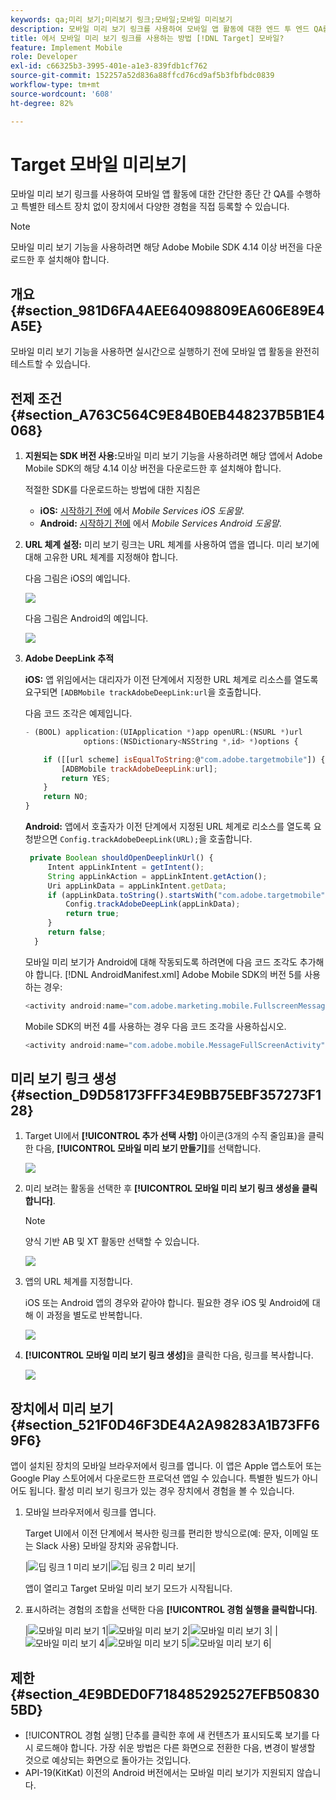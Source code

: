 ```yaml
---
keywords: qa;미리 보기;미리보기 링크;모바일;모바일 미리보기
description: 모바일 미리 보기 링크를 사용하여 모바일 앱 활동에 대한 엔드 투 엔드 QA를 수행합니다. 특별한 테스트 장치 없이 다른 경험에 등록할 수 있습니다.
title: 에서 모바일 미리 보기 링크를 사용하는 방법 [!DNL Target] 모바일?
feature: Implement Mobile
role: Developer
exl-id: c66325b3-3995-401e-a1e3-839fdb1cf762
source-git-commit: 152257a52d836a88ffcd76cd9af5b3fbfbdc0839
workflow-type: tm+mt
source-wordcount: '608'
ht-degree: 82%

---
```


# Target 모바일 미리보기

모바일 미리 보기 링크를 사용하여 모바일 앱 활동에 대한 간단한 종단 간 QA를 수행하고 특별한 테스트 장치 없이 장치에서 다양한 경험을 직접 등록할 수 있습니다.

>[!NOTE]
>
>모바일 미리 보기 기능을 사용하려면 해당 Adobe Mobile SDK 4.14 이상 버전을 다운로드한 후 설치해야 합니다.

## 개요 {#section_981D6FA4AEE64098809EA606E89E4A5E}

모바일 미리 보기 기능을 사용하면 실시간으로 실행하기 전에 모바일 앱 활동을 완전히 테스트할 수 있습니다.

## 전제 조건 {#section_A763C564C9E84B0EB448237B5B1E4068}

1. **지원되는 SDK 버전 사용:**&#x200B;모바일 미리 보기 기능을 사용하려면 해당 앱에서 Adobe Mobile SDK의 해당 4.14 이상 버전을 다운로드한 후 설치해야 합니다.

   적절한 SDK를 다운로드하는 방법에 대한 지침은

   * **iOS:** [시작하기 전에](https://experienceleague.adobe.com/docs/mobile-services/ios/getting-started-ios/requirements.html) 에서 *Mobile Services iOS 도움말*.
   * **Android:** [시작하기 전에](https://experienceleague.adobe.com/docs/mobile-services/android/getting-started-android/requirements.html) 에서 *Mobile Services Android 도움말*.

1. **URL 체계 설정:** 미리 보기 링크는 URL 체계를 사용하여 앱을 엽니다. 미리 보기에 대해 고유한 URL 체계를 지정해야 합니다.

   다음 그림은 iOS의 예입니다.

   ![](assets/mobile-preview-url-scheme-ios.png)

   다음 그림은 Android의 예입니다.

   ![](assets/Android_Deeplink.png)

1. **Adobe DeepLink 추적**

   **iOS:** 앱 위임에서는 대리자가 이전 단계에서 지정한 URL 체계로 리소스를 열도록 요구되면 `[ADBMobile trackAdobeDeepLink:url`을 호출합니다.

   다음 코드 조각은 예제입니다.

   ```javascript
   - (BOOL) application:(UIApplication *)app openURL:(NSURL *)url 
                options:(NSDictionary<NSString *,id> *)options { 
   
       if ([[url scheme] isEqualToString:@"com.adobe.targetmobile"]) { 
           [ADBMobile trackAdobeDeepLink:url]; 
           return YES; 
       } 
       return NO; 
   } 
   ```

   **Android:** 앱에서 호출자가 이전 단계에서 지정된 URL 체계로 리소스를 열도록 요청받으면 `Config.trackAdobeDeepLink(URL);`을 호출합니다.

   ```javascript
    private Boolean shouldOpenDeeplinkUrl() { 
        Intent appLinkIntent = getIntent(); 
        String appLinkAction = appLinkIntent.getAction(); 
        Uri appLinkData = appLinkIntent.getData; 
        if (appLinkData.toString().startsWith("com.adobe.targetmobile")) { 
            Config.trackAdobeDeepLink(appLinkData); 
            return true; 
        } 
        return false; 
     }
   ```

   모바일 미리 보기가 Android에 대해 작동되도록 하려면에 다음 코드 조각도 추가해야 합니다. [!DNL AndroidManifest.xml] Adobe Mobile SDK의 버전 5를 사용하는 경우:

   ```javascript
   <activity android:name="com.adobe.marketing.mobile.FullscreenMessageActivity" />
   ```

   Mobile SDK의 버전 4를 사용하는 경우 다음 코드 조각을 사용하십시오.

   ```javascript
   <activity android:name="com.adobe.mobile.MessageFullScreenActivity" />
   ```

## 미리 보기 링크 생성 {#section_D9D58173FFF34E9BB75EBF357273F128}

1. Target UI에서 **[!UICONTROL 추가 선택 사항]** 아이콘(3개의 수직 줄임표)을 클릭한 다음, **[!UICONTROL 모바일 미리 보기 만들기]**&#x200B;를 선택합니다.

   ![](assets/mobile-preview-create.png)

1. 미리 보려는 활동을 선택한 후 **[!UICONTROL 모바일 미리 보기 링크 생성을 클릭합니다]**.

   >[!NOTE]
   >
   >양식 기반 AB 및 XT 활동만 선택할 수 있습니다.

   ![](assets/mobile-preview-select-activities.png)

1. 앱의 URL 체계를 지정합니다.

   iOS 또는 Android 앱의 경우와 같아야 합니다. 필요한 경우 iOS 및 Android에 대해 이 과정을 별도로 반복합니다.

   ![](assets/mobile-preview-enter-url-scheme.png)

1. **[!UICONTROL 모바일 미리 보기 링크 생성]**&#x200B;을 클릭한 다음, 링크를 복사합니다.

   ![](assets/mobile-preview-generate-and-copy.png)

## 장치에서 미리 보기 {#section_521F0D46F3DE4A2A98283A1B73FF69F6}

앱이 설치된 장치의 모바일 브라우저에서 링크를 엽니다. 이 앱은 Apple 앱스토어 또는 Google Play 스토어에서 다운로드한 프로덕션 앱일 수 있습니다. 특별한 빌드가 아니어도 됩니다. 활성 미리 보기 링크가 있는 경우 장치에서 경험을 볼 수 있습니다.

1. 모바일 브라우저에서 링크를 엽니다.

   Target UI에서 이전 단계에서 복사한 링크를 편리한 방식으로(예: 문자, 이메일 또는 Slack 사용) 모바일 장치와 공유합니다.

   |![딥 링크 1 미리 보기](/help/main/c-target-mobile-app/assets/mobile-preview-open-deeplink.png)|![딥 링크 2 미리 보기](/help/main/c-target-mobile-app/assets/mobile-preview-open-app.png)|

   앱이 열리고 Target 모바일 미리 보기 모드가 시작됩니다.

1. 표시하려는 경험의 조합을 선택한 다음 **[!UICONTROL 경험 실행을 클릭합니다]**.

   |![모바일 미리 보기 1](/help/main/c-target-mobile-app/assets/mobile-preview-experience-selection-1.png)|![모바일 미리 보기 2](/help/main/c-target-mobile-app/assets/mobile-preview-experience-result-1-france.png)|![모바일 미리 보기 3](/help/main/c-target-mobile-app/assets/mobile-preview-experience-result-1-shipfree.png)|
|![모바일 미리 보기 4](/help/main/c-target-mobile-app/assets/mobile-preview-experience-selection-2.png)|![모바일 미리 보기 5](/help/main/c-target-mobile-app/assets/mobile-preview-experience-result-2-aus.png)|![모바일 미리 보기 6](/help/main/c-target-mobile-app/assets/mobile-preview-experience-result-2-10off.png)|

## 제한 {#section_4E9BDED0F718485292527EFB508305BD}

* [!UICONTROL 경험 실행] 단추를 클릭한 후에 새 컨텐츠가 표시되도록 보기를 다시 로드해야 합니다. 가장 쉬운 방법은 다른 화면으로 전환한 다음, 변경이 발생할 것으로 예상되는 화면으로 돌아가는 것입니다.
* API-19(KitKat) 이전의 Android 버전에서는 모바일 미리 보기가 지원되지 않습니다.

